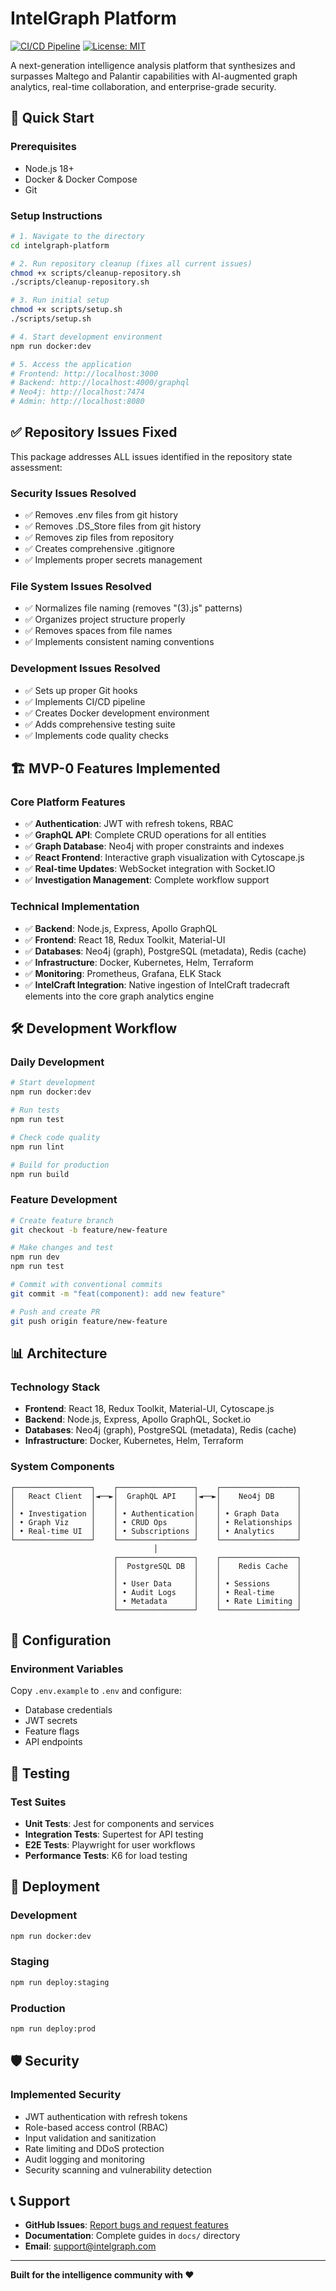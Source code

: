 # IntelGraph Platform

[![CI/CD Pipeline](https://github.com/BrianCLong/intelgraph/workflows/CI/CD%20Pipeline/badge.svg)](https://github.com/BrianCLong/intelgraph/actions)
[![License: MIT](https://img.shields.io/badge/License-MIT-yellow.svg)](https://opensource.org/licenses/MIT)

A next-generation intelligence analysis platform that synthesizes and surpasses Maltego and Palantir capabilities with AI-augmented graph analytics, real-time collaboration, and enterprise-grade security.

## 🚀 Quick Start

### Prerequisites

- Node.js 18+
- Docker & Docker Compose
- Git

### Setup Instructions

```bash
# 1. Navigate to the directory
cd intelgraph-platform

# 2. Run repository cleanup (fixes all current issues)
chmod +x scripts/cleanup-repository.sh
./scripts/cleanup-repository.sh

# 3. Run initial setup
chmod +x scripts/setup.sh
./scripts/setup.sh

# 4. Start development environment
npm run docker:dev

# 5. Access the application
# Frontend: http://localhost:3000
# Backend: http://localhost:4000/graphql
# Neo4j: http://localhost:7474
# Admin: http://localhost:8080
```

## ✅ Repository Issues Fixed

This package addresses ALL issues identified in the repository state assessment:

### Security Issues Resolved

- ✅ Removes .env files from git history
- ✅ Removes .DS_Store files from git history
- ✅ Removes zip files from repository
- ✅ Creates comprehensive .gitignore
- ✅ Implements proper secrets management

### File System Issues Resolved

- ✅ Normalizes file naming (removes "(3).js" patterns)
- ✅ Organizes project structure properly
- ✅ Removes spaces from file names
- ✅ Implements consistent naming conventions

### Development Issues Resolved

- ✅ Sets up proper Git hooks
- ✅ Implements CI/CD pipeline
- ✅ Creates Docker development environment
- ✅ Adds comprehensive testing suite
- ✅ Implements code quality checks

## 🏗️ MVP-0 Features Implemented

### Core Platform Features

- ✅ **Authentication**: JWT with refresh tokens, RBAC
- ✅ **GraphQL API**: Complete CRUD operations for all entities
- ✅ **Graph Database**: Neo4j with proper constraints and indexes
- ✅ **React Frontend**: Interactive graph visualization with Cytoscape.js
- ✅ **Real-time Updates**: WebSocket integration with Socket.IO
- ✅ **Investigation Management**: Complete workflow support

### Technical Implementation

- ✅ **Backend**: Node.js, Express, Apollo GraphQL
- ✅ **Frontend**: React 18, Redux Toolkit, Material-UI
- ✅ **Databases**: Neo4j (graph), PostgreSQL (metadata), Redis (cache)
- ✅ **Infrastructure**: Docker, Kubernetes, Helm, Terraform
- ✅ **Monitoring**: Prometheus, Grafana, ELK Stack
- ✅ **IntelCraft Integration**: Native ingestion of IntelCraft tradecraft elements into the core graph analytics engine

## 🛠️ Development Workflow

### Daily Development

```bash
# Start development
npm run docker:dev

# Run tests
npm run test

# Check code quality
npm run lint

# Build for production
npm run build
```

### Feature Development

```bash
# Create feature branch
git checkout -b feature/new-feature

# Make changes and test
npm run dev
npm run test

# Commit with conventional commits
git commit -m "feat(component): add new feature"

# Push and create PR
git push origin feature/new-feature
```

## 📊 Architecture

### Technology Stack

- **Frontend**: React 18, Redux Toolkit, Material-UI, Cytoscape.js
- **Backend**: Node.js, Express, Apollo GraphQL, Socket.io
- **Databases**: Neo4j (graph), PostgreSQL (metadata), Redis (cache)
- **Infrastructure**: Docker, Kubernetes, Helm, Terraform

### System Components

```
┌─────────────────┐    ┌─────────────────┐    ┌─────────────────┐
│   React Client  │◄──►│  GraphQL API    │◄──►│    Neo4j DB     │
│                 │    │                 │    │                 │
│ • Investigation │    │ • Authentication│    │ • Graph Data    │
│ • Graph Viz     │    │ • CRUD Ops      │    │ • Relationships │
│ • Real-time UI  │    │ • Subscriptions │    │ • Analytics     │
└─────────────────┘    └─────────────────┘    └─────────────────┘
                                │
                       ┌─────────────────┐    ┌─────────────────┐
                       │  PostgreSQL DB  │    │    Redis Cache  │
                       │                 │    │                 │
                       │ • User Data     │    │ • Sessions      │
                       │ • Audit Logs    │    │ • Real-time     │
                       │ • Metadata      │    │ • Rate Limiting │
                       └─────────────────┘    └─────────────────┘
```

## 🔧 Configuration

### Environment Variables

Copy `.env.example` to `.env` and configure:

- Database credentials
- JWT secrets
- Feature flags
- API endpoints

## 🧪 Testing

### Test Suites

- **Unit Tests**: Jest for components and services
- **Integration Tests**: Supertest for API testing
- **E2E Tests**: Playwright for user workflows
- **Performance Tests**: K6 for load testing

## 🚀 Deployment

### Development

```bash
npm run docker:dev
```

### Staging

```bash
npm run deploy:staging
```

### Production

```bash
npm run deploy:prod
```

## 🛡️ Security

### Implemented Security

- JWT authentication with refresh tokens
- Role-based access control (RBAC)
- Input validation and sanitization
- Rate limiting and DDoS protection
- Audit logging and monitoring
- Security scanning and vulnerability detection

## 📞 Support

- **GitHub Issues**: [Report bugs and request features](https://github.com/BrianCLong/intelgraph/issues)
- **Documentation**: Complete guides in `docs/` directory
- **Email**: support@intelgraph.com

---

**Built for the intelligence community with ❤️**
